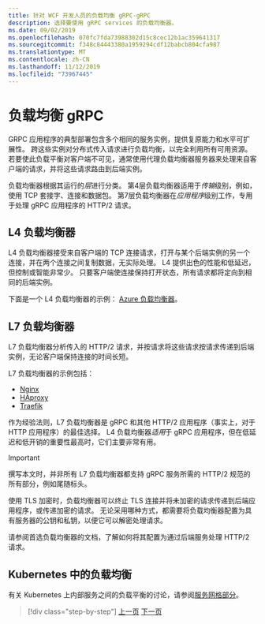```yaml
---
title: 针对 WCF 开发人员的负载均衡 gRPC-gRPC
description: 选择要使用 gRPC services 的负载均衡器。
ms.date: 09/02/2019
ms.openlocfilehash: 070fc7fda73988302d15c8cec12b1ac359641317
ms.sourcegitcommit: f348c84443380a1959294cdf12babcb804cfa987
ms.translationtype: MT
ms.contentlocale: zh-CN
ms.lasthandoff: 11/12/2019
ms.locfileid: "73967445"
---
```

# <a name="load-balancing-grpc"></a>负载均衡 gRPC

GRPC 应用程序的典型部署包含多个相同的服务实例，提供复原能力和水平可扩展性。 跨这些实例对分布式传入请求进行负载均衡，以完全利用所有可用资源。 若要使此负载平衡对客户端不可见，通常使用代理负载均衡器服务器来处理来自客户端的请求，并将这些请求路由到后端实例。

负载均衡器根据其运行的*层*进行分类。 第4层负载均衡器适用于*传输*级别，例如，使用 TCP 套接字、连接和数据包。 第7层负载均衡器在*应用程序*级别工作，专用于处理 gRPC 应用程序的 HTTP/2 请求。

## <a name="l4-load-balancers"></a>L4 负载均衡器

L4 负载均衡器接受来自客户端的 TCP 连接请求，打开与某个后端实例的另一个连接，并在两个连接之间复制数据，无实际处理。 L4 提供出色的性能和低延迟，但控制或智能非常少。 只要客户端使连接保持打开状态，所有请求都将定向到相同的后端实例。

下面是一个 L4 负载均衡器的示例： [Azure 负载均衡器](https://azure.microsoft.com/services/load-balancer/)。

## <a name="l7-load-balancers"></a>L7 负载均衡器

L7 负载均衡器分析传入的 HTTP/2 请求，并按请求将这些请求按请求传递到后端实例，无论客户端保持连接的时间长短。

L7 负载均衡器的示例包括：

- [Nginx](https://www.nginx.com/)
- [HAproxy](https://www.haproxy.com/)
- [Traefik](https://traefik.io/)

作为经验法则，L7 负载均衡器是 gRPC 和其他 HTTP/2 应用程序（事实上，对于 HTTP 应用程序）的最佳选择。 L4 负载均衡器*适用*于 gRPC 应用程序，但在低延迟和低开销的重要性最高时，它们主要非常有用。

> [!IMPORTANT]
> 撰写本文时，并非所有 L7 负载均衡器都支持 gRPC 服务所需的 HTTP/2 规范的所有部分，例如尾随标头。

使用 TLS 加密时，负载均衡器可以终止 TLS 连接并将未加密的请求传递到后端应用程序，或传递加密的请求。 无论采用哪种方式，都需要将负载均衡器配置为具有服务器的公钥和私钥，以便它可以解密处理请求。

请参阅首选负载均衡器的文档，了解如何将其配置为通过后端服务处理 HTTP/2 请求。

## <a name="load-balancing-within-kubernetes"></a>Kubernetes 中的负载均衡

有关 Kubernetes 上内部服务之间的负载平衡的讨论，请参阅[服务网格部分](service-mesh.md)。

>[!div class="step-by-step"]
>[上一页](service-mesh.md)
>[下一页](application-performance-management.md)
